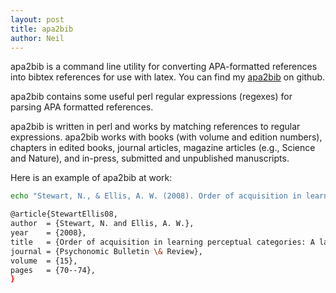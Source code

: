 ```yaml
---
layout: post
title: apa2bib
author: Neil
---
```



apa2bib is a command line utility for converting APA-formatted references into bibtex references for use with latex.
You can find my [apa2bib](https://github.com/neil-stewart/apa2bib) on github.


apa2bib contains some useful perl regular expressions (regexes) for parsing APA formatted references.

apa2bib is written in perl and works by matching references to regular expressions. apa2bib works with books (with volume and edition numbers), chapters in edited books, journal articles, magazine articles (e.g., Science and Nature), and in-press, submitted and unpublished manuscripts.

Here is an example of apa2bib at work:

```bash
echo "Stewart, N., & Ellis, A. W. (2008). Order of acquisition in learning perceptual categories: A laboratory analogue of the age of acquisition effect? Psychonomic Bulletin & Review, 15, 70-74." | apa2bib

@article{StewartEllis08,
author  = {Stewart, N. and Ellis, A. W.},
year    = {2008},
title   = {Order of acquisition in learning perceptual categories: A laboratory analogue of the age of acquisition effect?},
journal = {Psychonomic Bulletin \& Review},
volume  = {15},
pages   = {70--74},
}
```




